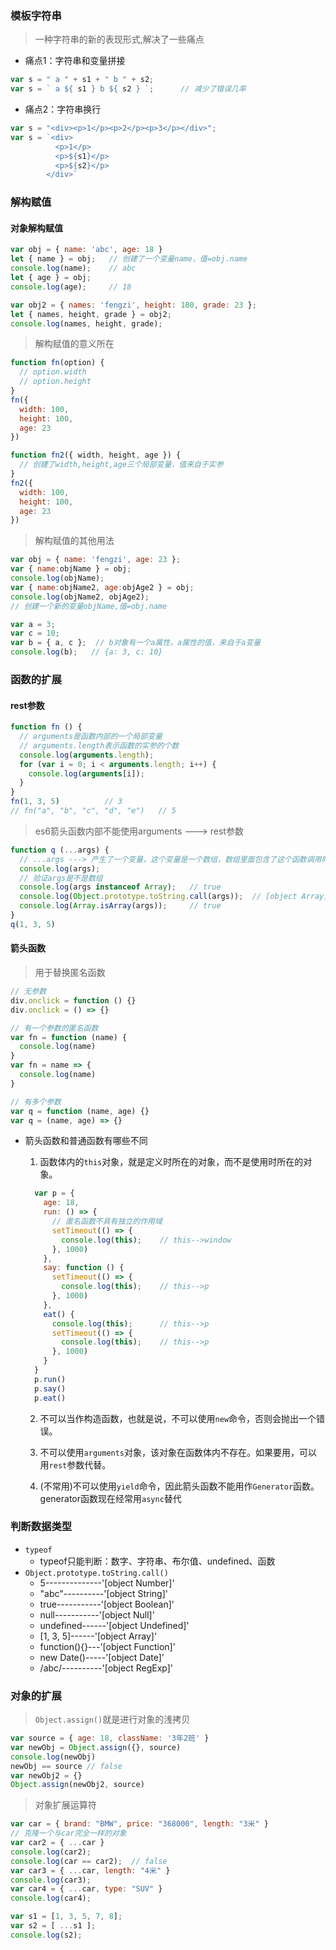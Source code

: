 ### 模板字符串

> 一种字符串的新的表现形式,解决了一些痛点

+ 痛点1：字符串和变量拼接

```js
var s = " a " + s1 + " b " + s2;
var s = ` a ${ s1 } b ${ s2 } `;      // 减少了错误几率
```

+ 痛点2：字符串换行

```js
var s = "<div><p>1</p><p>2</p><p>3</p></div>";
var s = `<div>
          <p>1</p>
          <p>${s1}</p>
          <p>${s2}</p>
        </div>`
```

### 解构赋值

#### 对象解构赋值

```js
var obj = { name: 'abc', age: 18 }
let { name } = obj;   // 创建了一个变量name，值=obj.name
console.log(name);    // abc
let { age } = obj;
console.log(age);     // 18

var obj2 = { names: 'fengzi', height: 180, grade: 23 };
let { names, height, grade } = obj2;
console.log(names, height, grade);
```

> 解构赋值的意义所在

```js
function fn(option) {
  // option.width
  // option.height
}
fn({
  width: 100,
  height: 100,
  age: 23
})

function fn2({ width, height, age }) {
  // 创建了width,height,age三个局部变量，值来自于实参
}
fn2({
  width: 100,
  height: 100,
  age: 23
})
```

> 解构赋值的其他用法

```js
var obj = { name: 'fengzi', age: 23 };
var { name:objName } = obj;
console.log(objName);
var { name:objName2, age:objAge2 } = obj;
console.log(objName2, objAge2);
// 创建一个新的变量objName,值=obj.name
```

```js
var a = 3;
var c = 10;
var b = { a, c };  // b对象有一个a属性，a属性的值，来自于a变量
console.log(b);   // {a: 3, c: 10}
```

### 函数的扩展

#### rest参数

```js
function fn () {
  // arguments是函数内部的一个局部变量
  // arguments.length表示函数的实参的个数
  console.log(arguments.length);
  for (var i = 0; i < arguments.length; i++) {
    console.log(arguments[i]);
  }
}
fn(1, 3, 5)          // 3
// fn("a", "b", "c", "d", "e")   // 5
```

> es6箭头函数内部不能使用arguments  ---> rest参数

```js
function q (...args) {
  // ...args ---> 产生了一个变量，这个变量是一个数组，数组里面包含了这个函数调用时传递的所有实参
  console.log(args);
  // 验证args是不是数组
  console.log(args instanceof Array);   // true
  console.log(Object.prototype.toString.call(args));  // [object Array]
  console.log(Array.isArray(args));     // true
}
q(1, 3, 5)
```

#### 箭头函数

> 用于替换匿名函数

```js
// 无参数
div.onclick = function () {}
div.onclick = () => {}

// 有一个参数的匿名函数
var fn = function (name) {
  console.log(name)
}
var fn = name => {
  console.log(name)
}

// 有多个参数
var q = function (name, age) {}
var q = (name, age) => {}
```

+ 箭头函数和普通函数有哪些不同

  1. 函数体内的`this`对象，就是定义时所在的对象，而不是使用时所在的对象。

  ```js
    var p = {
      age: 18,
      run: () => {
        // 匿名函数不具有独立的作用域
        setTimeout(() => {
          console.log(this);    // this-->window
        }, 1000)
      },
      say: function () {
        setTimeout(() => {
          console.log(this);    // this-->p
        }, 1000)
      },
      eat() {
        console.log(this);      // this-->p
        setTimeout(() => {
          console.log(this);    // this-->p
        }, 1000)
      }
    }
    p.run()
    p.say()
    p.eat()
  ```

  2. 不可以当作构造函数，也就是说，不可以使用`new`命令，否则会抛出一个错误。

  3. 不可以使用`arguments`对象，该对象在函数体内不存在。如果要用，可以用`rest`参数代替。

  4. (不常用)不可以使用`yield`命令，因此箭头函数不能用作`Generator`函数。 generator函数现在经常用`async`替代

### 判断数据类型

+ `typeof`
  - typeof只能判断：数字、字符串、布尔值、undefined、函数
+ `Object.prototype.toString.call()`
  - 5--------------'[object Number]'    
  - "abc"----------'[object String]'    
  - true-----------'[object Boolean]'   
  - null-----------'[object Null]'      
  - undefined------'[object Undefined]'
  - [1, 3, 5]------'[object Array]'     
  - function(){}---'[object Function]'  
  - new Date()-----'[object Date]'      
  - /abc/----------'[object RegExp]'    

### 对象的扩展

> `Object.assign()`就是进行对象的浅拷贝

```js
var source = { age: 18, className: '3年2班' }
var newObj = Object.assign({}, source)
console.log(newObj)
newObj == source // false
var newObj2 = {}
Object.assign(newObj2, source)
```

> 对象扩展运算符

```js
var car = { brand: "BMW", price: "368000", length: "3米" }
// 克隆一个与car完全一样的对象
var car2 = { ...car }
console.log(car2);
console.log(car == car2);  // false
var car3 = { ...car, length: "4米" }
console.log(car3);
var car4 = { ...car, type: "SUV" }
console.log(car4);

var s1 = [1, 3, 5, 7, 8];
var s2 = [ ...s1 ];
console.log(s2);
```

